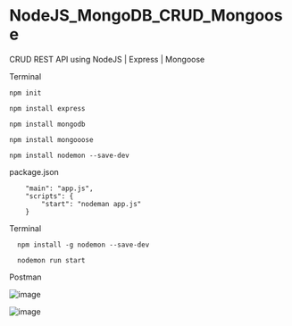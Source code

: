 # NodeJS_MongoDB_CRUD_Mongoose
CRUD REST API using NodeJS | Express | Mongoose

Terminal

    npm init
    
    npm install express
    
    npm install mongodb
    
    npm install mongooose
    
    npm install nodemon --save-dev
    
package.json

        "main": "app.js",
        "scripts": {
            "start": "nodeman app.js"
        }
      
Terminal

      npm install -g nodemon --save-dev  
      
      nodemon run start
      
Postman

![image](https://user-images.githubusercontent.com/75089445/129903157-37d2507f-b035-4b3d-87e5-02ff969873d4.png)

      

![image](https://user-images.githubusercontent.com/75089445/129902810-a7a16359-5b7e-4c76-ac49-a479a9293c9d.png)

